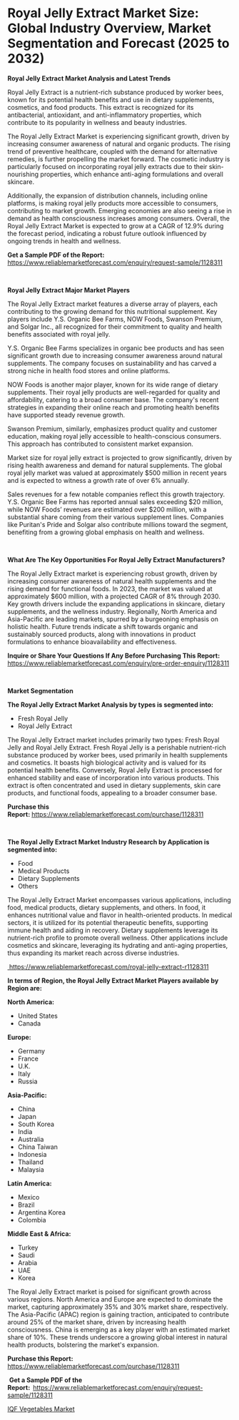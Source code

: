<p><h1>Royal Jelly Extract Market Size: Global Industry Overview, Market Segmentation and Forecast (2025 to 2032)</h1></p><p><strong>Royal Jelly Extract Market Analysis and Latest Trends</strong></p>
<p><p>Royal Jelly Extract is a nutrient-rich substance produced by worker bees, known for its potential health benefits and use in dietary supplements, cosmetics, and food products. This extract is recognized for its antibacterial, antioxidant, and anti-inflammatory properties, which contribute to its popularity in wellness and beauty industries.</p><p>The Royal Jelly Extract Market is experiencing significant growth, driven by increasing consumer awareness of natural and organic products. The rising trend of preventive healthcare, coupled with the demand for alternative remedies, is further propelling the market forward. The cosmetic industry is particularly focused on incorporating royal jelly extracts due to their skin-nourishing properties, which enhance anti-aging formulations and overall skincare.</p><p>Additionally, the expansion of distribution channels, including online platforms, is making royal jelly products more accessible to consumers, contributing to market growth. Emerging economies are also seeing a rise in demand as health consciousness increases among consumers. Overall, the Royal Jelly Extract Market is expected to grow at a CAGR of 12.9% during the forecast period, indicating a robust future outlook influenced by ongoing trends in health and wellness.</p></p>
<p><strong>Get a Sample PDF of the Report:&nbsp;</strong> <a href="https://www.reliablemarketforecast.com/enquiry/request-sample/1128311?utm_campaign=2015&utm_medium=2&utm_source=Github&utm_content=ia&utm_term=14022025&utm_id=royal-jelly-extract">https://www.reliablemarketforecast.com/enquiry/request-sample/1128311</a></p>
<p>&nbsp;</p>
<p><strong>Royal Jelly Extract Major Market Players</strong></p>
<p><p>The Royal Jelly Extract market features a diverse array of players, each contributing to the growing demand for this nutritional supplement. Key players include Y.S. Organic Bee Farms, NOW Foods, Swanson Premium, and Solgar Inc., all recognized for their commitment to quality and health benefits associated with royal jelly.</p><p>Y.S. Organic Bee Farms specializes in organic bee products and has seen significant growth due to increasing consumer awareness around natural supplements. The company focuses on sustainability and has carved a strong niche in health food stores and online platforms. </p><p>NOW Foods is another major player, known for its wide range of dietary supplements. Their royal jelly products are well-regarded for quality and affordability, catering to a broad consumer base. The company's recent strategies in expanding their online reach and promoting health benefits have supported steady revenue growth.</p><p>Swanson Premium, similarly, emphasizes product quality and customer education, making royal jelly accessible to health-conscious consumers. This approach has contributed to consistent market expansion.</p><p>Market size for royal jelly extract is projected to grow significantly, driven by rising health awareness and demand for natural supplements. The global royal jelly market was valued at approximately $500 million in recent years and is expected to witness a growth rate of over 6% annually.</p><p>Sales revenues for a few notable companies reflect this growth trajectory. Y.S. Organic Bee Farms has reported annual sales exceeding $20 million, while NOW Foods’ revenues are estimated over $200 million, with a substantial share coming from their various supplement lines. Companies like Puritan's Pride and Solgar also contribute millions toward the segment, benefiting from a growing global emphasis on health and wellness.</p></p>
<p>&nbsp;</p>
<p><strong>What Are The Key Opportunities For Royal Jelly Extract Manufacturers?</strong></p>
<p><p>The Royal Jelly Extract market is experiencing robust growth, driven by increasing consumer awareness of natural health supplements and the rising demand for functional foods. In 2023, the market was valued at approximately $600 million, with a projected CAGR of 8% through 2030. Key growth drivers include the expanding applications in skincare, dietary supplements, and the wellness industry. Regionally, North America and Asia-Pacific are leading markets, spurred by a burgeoning emphasis on holistic health. Future trends indicate a shift towards organic and sustainably sourced products, along with innovations in product formulations to enhance bioavailability and effectiveness.</p></p>
<p><strong>Inquire or Share Your Questions If Any Before Purchasing This Report:</strong> <a href="https://www.reliablemarketforecast.com/enquiry/pre-order-enquiry/1128311?utm_campaign=2015&utm_medium=2&utm_source=Github&utm_content=ia&utm_term=14022025&utm_id=royal-jelly-extract">https://www.reliablemarketforecast.com/enquiry/pre-order-enquiry/1128311</a></p>
<p>&nbsp;</p>
<p><strong>Market Segmentation</strong></p>
<p><strong>The Royal Jelly Extract Market Analysis by types is segmented into:</strong></p>
<p><ul><li>Fresh Royal Jelly</li><li>Royal Jelly Extract</li></ul></p>
<p><p>The Royal Jelly Extract market includes primarily two types: Fresh Royal Jelly and Royal Jelly Extract. Fresh Royal Jelly is a perishable nutrient-rich substance produced by worker bees, used primarily in health supplements and cosmetics. It boasts high biological activity and is valued for its potential health benefits. Conversely, Royal Jelly Extract is processed for enhanced stability and ease of incorporation into various products. This extract is often concentrated and used in dietary supplements, skin care products, and functional foods, appealing to a broader consumer base.</p></p>
<p><strong>Purchase this Report:&nbsp;</strong><a href="https://www.reliablemarketforecast.com/purchase/1128311?utm_campaign=2015&utm_medium=2&utm_source=Github&utm_content=ia&utm_term=14022025&utm_id=royal-jelly-extract">https://www.reliablemarketforecast.com/purchase/1128311</a></p>
<p>&nbsp;</p>
<p><strong>The Royal Jelly Extract Market Industry Research by Application is segmented into:</strong></p>
<p><ul><li>Food</li><li>Medical Products</li><li>Dietary Supplements</li><li>Others</li></ul></p>
<p><p>The Royal Jelly Extract Market encompasses various applications, including food, medical products, dietary supplements, and others. In food, it enhances nutritional value and flavor in health-oriented products. In medical sectors, it is utilized for its potential therapeutic benefits, supporting immune health and aiding in recovery. Dietary supplements leverage its nutrient-rich profile to promote overall wellness. Other applications include cosmetics and skincare, leveraging its hydrating and anti-aging properties, thus expanding its market reach across diverse industries.</p></p>
<p><a href="https://www.reliablemarketforecast.com/royal-jelly-extract-r1128311?utm_campaign=2015&utm_medium=2&utm_source=Github&utm_content=ia&utm_term=14022025&utm_id=royal-jelly-extract">&nbsp;https://www.reliablemarketforecast.com/royal-jelly-extract-r1128311</a></p>
<p><strong>In terms of Region, the Royal Jelly Extract Market Players available by Region are:</strong></p>
<p>
    <p> <strong> North America: </strong>
        <ul>
            <li>United States</li>
            <li>Canada</li>
        </ul>
        </p> 
    <p> <strong> Europe: </strong>
        <ul>
            <li>Germany</li>
            <li>France</li>
            <li>U.K.</li>
            <li>Italy</li>
            <li>Russia</li>
        </ul>
        </p> 
    <p> <strong> Asia-Pacific: </strong>
        <ul>
            <li>China</li>
            <li>Japan</li>
            <li>South Korea</li>
            <li>India</li>
            <li>Australia</li>
            <li>China Taiwan</li>
            <li>Indonesia</li>
            <li>Thailand</li>
            <li>Malaysia</li>
        </ul>
        </p> 
    <p> <strong> Latin America: </strong>
        <ul>
            <li>Mexico</li>
            <li>Brazil</li>
            <li>Argentina Korea</li>
            <li>Colombia</li>
        </ul>
        </p> 
    <p> <strong> Middle East & Africa: </strong>
        <ul>
            <li>Turkey</li>
            <li>Saudi</li>
            <li>Arabia</li>
            <li>UAE</li>
            <li>Korea</li>
        </ul>
    </p>
    </p>
<p><p>The Royal Jelly Extract market is poised for significant growth across various regions. North America and Europe are expected to dominate the market, capturing approximately 35% and 30% market share, respectively. The Asia-Pacific (APAC) region is gaining traction, anticipated to contribute around 25% of the market share, driven by increasing health consciousness. China is emerging as a key player with an estimated market share of 10%. These trends underscore a growing global interest in natural health products, bolstering the market's expansion.</p></p>
<p><strong>Purchase this Report: </strong><a href="https://www.reliablemarketforecast.com/purchase/1128311?utm_campaign=2015&utm_medium=2&utm_source=Github&utm_content=ia&utm_term=14022025&utm_id=royal-jelly-extract">https://www.reliablemarketforecast.com/purchase/1128311</a></p>
<p>&nbsp;<strong>Get a Sample PDF of the Report:&nbsp;&nbsp;</strong><a href="https://www.reliablemarketforecast.com/enquiry/request-sample/1128311?utm_campaign=2015&utm_medium=2&utm_source=Github&utm_content=ia&utm_term=14022025&utm_id=royal-jelly-extract">https://www.reliablemarketforecast.com/enquiry/request-sample/1128311</a></p>
<p><strong></strong></p>
<p><p><a href="https://github.com/santosh758595/Market-Research-Report-List-7/blob/main/iqf-vegetables-market.md?utm_campaign=2015&utm_medium=2&utm_source=Github&utm_content=ia&utm_term=14022025&utm_id=royal-jelly-extract">IQF Vegetables Market</a></p></p>